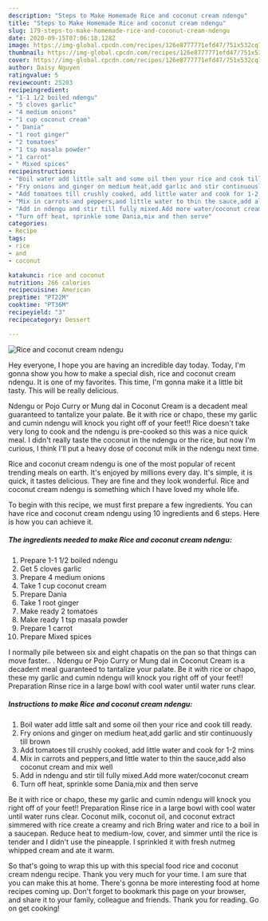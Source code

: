 ```yaml
---
description: "Steps to Make Homemade Rice and coconut cream ndengu"
title: "Steps to Make Homemade Rice and coconut cream ndengu"
slug: 179-steps-to-make-homemade-rice-and-coconut-cream-ndengu
date: 2020-09-15T07:06:18.128Z
image: https://img-global.cpcdn.com/recipes/126e8777771efd47/751x532cq70/rice-and-coconut-cream-ndengu-recipe-main-photo.jpg
thumbnail: https://img-global.cpcdn.com/recipes/126e8777771efd47/751x532cq70/rice-and-coconut-cream-ndengu-recipe-main-photo.jpg
cover: https://img-global.cpcdn.com/recipes/126e8777771efd47/751x532cq70/rice-and-coconut-cream-ndengu-recipe-main-photo.jpg
author: Daisy Nguyen
ratingvalue: 5
reviewcount: 25203
recipeingredient:
- "1-1 1/2 boiled ndengu"
- "5 cloves garlic"
- "4 medium onions"
- "1 cup coconut cream"
- " Dania"
- "1 root ginger"
- "2 tomatoes"
- "1 tsp masala powder"
- "1 carrot"
- " Mixed spices"
recipeinstructions:
- "Boil water add little salt and some oil then your rice and cook till ready."
- "Fry onions and ginger on medium heat,add garlic and stir continuously till brown"
- "Add tomatoes till crushly cooked, add little water and cook for 1-2 mins"
- "Mix in carrots and peppers,and little water to thin the sauce,add also coconut cream and mix well"
- "Add in ndengu and stir till fully mixed.Add more water/coconut cream"
- "Turn off heat, sprinkle some Dania,mix and then serve"
categories:
- Recipe
tags:
- rice
- and
- coconut

katakunci: rice and coconut 
nutrition: 266 calories
recipecuisine: American
preptime: "PT22M"
cooktime: "PT36M"
recipeyield: "3"
recipecategory: Dessert

---
```



![Rice and coconut cream ndengu](https://img-global.cpcdn.com/recipes/126e8777771efd47/751x532cq70/rice-and-coconut-cream-ndengu-recipe-main-photo.jpg)

Hey everyone, I hope you are having an incredible day today. Today, I'm gonna show you how to make a special dish, rice and coconut cream ndengu. It is one of my favorites. This time, I'm gonna make it a little bit tasty. This will be really delicious.

Ndengu or Pojo Curry or Mung dal in Coconut Cream is a decadent meal guaranteed to tantalize your palate. Be it with rice or chapo, these my garlic and cumin ndengu will knock you right off of your feet!! Rice doesn&#39;t take very long to cook and the ndengu is pre-cooked so this was a nice quick meal. I didn&#39;t really taste the coconut in the ndengu or the rice, but now I&#39;m curious, I think I&#39;ll put a heavy dose of coconut milk in the ndengu next time.

Rice and coconut cream ndengu is one of the most popular of recent trending meals on earth. It's enjoyed by millions every day. It's simple, it is quick, it tastes delicious. They are fine and they look wonderful. Rice and coconut cream ndengu is something which I have loved my whole life.


To begin with this recipe, we must first prepare a few ingredients. You can have rice and coconut cream ndengu using 10 ingredients and 6 steps. Here is how you can achieve it.

<!--inarticleads1-->

##### The ingredients needed to make Rice and coconut cream ndengu:

1. Prepare 1-1 1/2 boiled ndengu
1. Get 5 cloves garlic
1. Prepare 4 medium onions
1. Take 1 cup coconut cream
1. Prepare  Dania
1. Take 1 root ginger
1. Make ready 2 tomatoes
1. Make ready 1 tsp masala powder
1. Prepare 1 carrot
1. Prepare  Mixed spices


I normally pile between six and eight chapatis on the pan so that things can move faster.. . Ndengu or Pojo Curry or Mung dal in Coconut Cream is a decadent meal guaranteed to tantalize your palate. Be it with rice or chapo, these my garlic and cumin ndengu will knock you right off of your feet!! Preparation Rinse rice in a large bowl with cool water until water runs clear. 

<!--inarticleads2-->

##### Instructions to make Rice and coconut cream ndengu:

1. Boil water add little salt and some oil then your rice and cook till ready.
1. Fry onions and ginger on medium heat,add garlic and stir continuously till brown
1. Add tomatoes till crushly cooked, add little water and cook for 1-2 mins
1. Mix in carrots and peppers,and little water to thin the sauce,add also coconut cream and mix well
1. Add in ndengu and stir till fully mixed.Add more water/coconut cream
1. Turn off heat, sprinkle some Dania,mix and then serve


Be it with rice or chapo, these my garlic and cumin ndengu will knock you right off of your feet!! Preparation Rinse rice in a large bowl with cool water until water runs clear. Coconut milk, coconut oil, and coconut extract simmered with rice create a creamy and rich Bring water and rice to a boil in a saucepan. Reduce heat to medium-low, cover, and simmer until the rice is tender and I didn&#39;t use the pineapple. I sprinkled it with fresh nutmeg whipped cream and ate it warm. 

So that's going to wrap this up with this special food rice and coconut cream ndengu recipe. Thank you very much for your time. I am sure that you can make this at home. There's gonna be more interesting food at home recipes coming up. Don't forget to bookmark this page on your browser, and share it to your family, colleague and friends. Thank you for reading. Go on get cooking!

